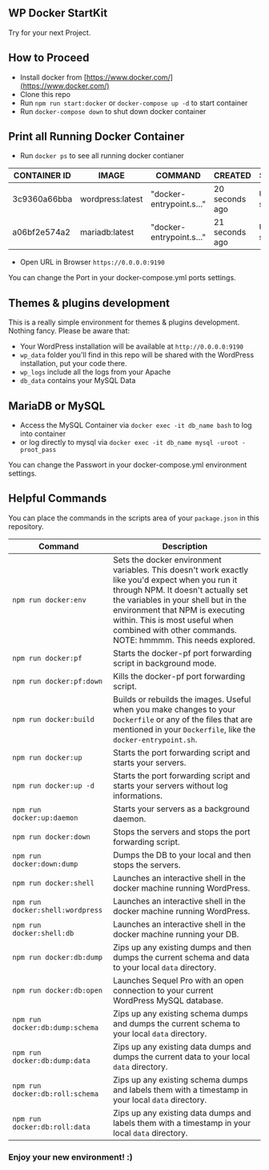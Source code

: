 ## WP Docker StartKit

Try for your next Project.

## How to Proceed

* Install docker from [https://www.docker.com/](https://www.docker.com/)
* Clone this repo
* Run `npm run start:docker` or `docker-compose up -d` to start container
* Run `docker-compose down` to shut down docker container

## Print all Running Docker Container

* Run `docker ps` to see all running docker contianer

| CONTAINER ID | IMAGE            | COMMAND                | CREATED         | STATUS         | PORTS                  | NAMES          |
| -------------| -----------------|------------------------|-----------------|----------------|------------------------|----------------|
| 3c9360a66bba | wordpress:latest | "docker-entrypoint.s…" | 20 seconds ago  | Up 18 seconds  | 0.0.0.0:9190->80/tcp   | wordpress_name |
| a06bf2e574a2 | mariadb:latest   | "docker-entrypoint.s…" | 21 seconds ago  | Up 19 seconds  | 0.0.0.0:9306->3306/tcp | db_name        |

* Open URL in Browser `https://0.0.0.0:9190`

You can change the Port in your docker-compose.yml ports settings.

## Themes & plugins development

This is a really simple environment for themes & plugins development. Nothing fancy. Please be aware that:

* Your WordPress installation will be available at `http://0.0.0.0:9190`
* `wp_data` folder you'll find in this repo will be shared with the WordPress installation, put your code there.
* `wp_logs` include all the logs from your Apache
* `db_data` contains your MySQL Data

## MariaDB or MySQL

* Access the MySQL Container via `docker exec -it db_name bash` to log into container
* or log directly to mysql via `docker exec -it db_name mysql -uroot -proot_pass`

You can change the Passwort in your docker-compose.yml environment settings.

## Helpful Commands
You can place the commands in the scripts area of your `package.json` in this repository.

| Command                          | Description |
| -------------------------------- | ---         |
| `npm run docker:env`             | Sets the docker environment variables. This doesn't work exactly like you'd expect when you run it through NPM. It doesn't actually set the variables in your shell but in the environment that NPM is executing within. This is most useful when combined with other commands. NOTE: hmmmm. This needs explored.       |
| `npm run docker:pf`              | Starts the docker-pf port forwarding script in background mode. |
| `npm run docker:pf:down`         | Kills the docker-pf port forwarding script. |
| `npm run docker:build`           | Builds or rebuilds the images. Useful when you make changes to your `Dockerfile` or any of the files that are mentioned in your `Dockerfile`, like the `docker-entrypoint.sh`. |
| `npm run docker:up`              | Starts the port forwarding script and starts your servers. |
| `npm run docker:up -d`           | Starts the port forwarding script and starts your servers without log informations. |
| `npm run docker:up:daemon`       | Starts your servers as a background daemon. |
| `npm run docker:down`            | Stops the servers and stops the port forwarding script. |
| `npm run docker:down:dump`       | Dumps the DB to your local and then stops the servers. |
| `npm run docker:shell`           | Launches an interactive shell in the docker machine running WordPress. |
| `npm run docker:shell:wordpress` | Launches an interactive shell in the docker machine running WordPress. |
| `npm run docker:shell:db`        | Launches an interactive shell in the docker machine running your DB. |
| `npm run docker:db:dump`         | Zips up any existing dumps and then dumps the current schema and data to your local `data` directory. |
| `npm run docker:db:open`         | Launches Sequel Pro with an open connection to your current WordPress MySQL database. |
| `npm run docker:db:dump:schema`  | Zips up any existing schema dumps and dumps the current schema to your local `data` directory. |
| `npm run docker:db:dump:data`    | Zips up any existing data dumps and dumps the current data to your local `data` directory. |
| `npm run docker:db:roll:schema`  | Zips up any existing schema dumps and labels them with a timestamp in your local `data` directory. |
| `npm run docker:db:roll:data`    | Zips up any existing data dumps and labels them with a timestamp in your local `data` directory. |

### Enjoy your new environment! :)
